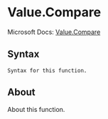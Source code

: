 ---
---

# Value.Compare

Microsoft Docs: [Value.Compare](https://docs.microsoft.com/en-us/powerquery-m/value-compare)

## Syntax

```powerquery-m
Syntax for this function.
```

## About

About this function.


